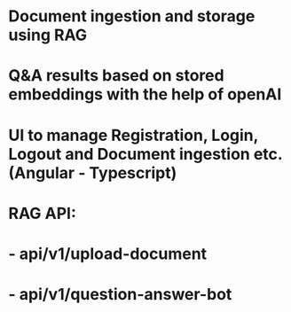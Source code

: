 # Document ingestion and storage using RAG
# Q&A results based on stored embeddings with the help of openAI
# UI to manage Registration, Login, Logout and Document ingestion etc. (Angular - Typescript)

# RAG API:
#   - api/v1/upload-document
#   - api/v1/question-answer-bot
